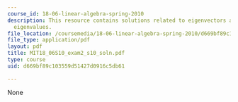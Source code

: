 ```yaml
---
course_id: 18-06-linear-algebra-spring-2010
description: This resource contains solutions related to eigenvectors and their corresponding
  eigenvalues.
file_location: /coursemedia/18-06-linear-algebra-spring-2010/d669bf89c103559d51427d0916c5db61_MIT18_06S10_exam2_s10_soln.pdf
file_type: application/pdf
layout: pdf
title: MIT18_06S10_exam2_s10_soln.pdf
type: course
uid: d669bf89c103559d51427d0916c5db61

---
```

None